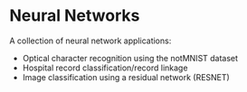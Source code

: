 # Neural Networks

A collection of neural network applications:
- Optical character recognition using the notMNIST dataset
- Hospital record classification/record linkage
- Image classification using a residual network (RESNET)
